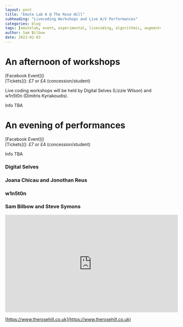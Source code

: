 ```yaml
---
layout: post
title: "Emute Lab 6 @ The Rose Hill"
subheading: "Livecoding Workshops and Live A/V Performances"
categories: blog
tags: [emutelab, event, experimental, livecoding, algorithmic, augmented reality]
author: Sam Bilbow
date: 2022-02-03
---
```

<h1>An afternoon of workshops</h1>
[Facebook Event]() <br> [Tickets](): £7 or £4 (concession/student)


Live coding workshops will be held by Digital Selves (Lizzie Wilson) and w1n5t0n (Dimitris Kyriakoudis).

Info TBA

<h1>An evening of performances</h1>
[Facebook Event]() <br> [Tickets](): £7 or £4 (concession/student)

Info TBA

<h3>Digital Selves</h3>
<h3>Joana Chicau and Jonothan Reus</h3>
<h3>w1n5t0n</h3>
<h3>Sam Bilbow and Steve Symons</h3>

<iframe width="560" height="315" src="https://www.youtube.com/embed/" frameborder="0" allow="accelerometer; autoplay; encrypted-media; gyroscope; picture-in-picture" allowfullscreen></iframe>

[https://www.therosehill.co.uk](https://www.therosehill.co.uk)